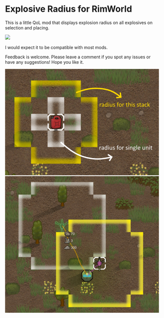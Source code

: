 # Explosive Radius for RimWorld

This is a little QoL mod that displays explosion radius on all explosives on selection and placing.

[<img src="https://i.imgur.com/N8E4pyP.png" height="50">](https://steamcommunity.com/workshop/filedetails/?id=2786891320)

I would expect it to be compatible with most mods.

Feedback is welcome. Please leave a comment if you spot any issues or have any suggestions! Hope you like it.


![](./About/Preview.png)
![](./About/Preview2.png)